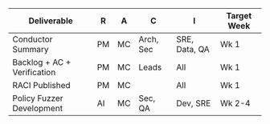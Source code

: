 | Deliverable                 | R   | A   | C         | I             | Target Week |
| --------------------------- | --- | --- | --------- | ------------- | ----------- |
| Conductor Summary           | PM  | MC  | Arch, Sec | SRE, Data, QA | Wk 1        |
| Backlog + AC + Verification | PM  | MC  | Leads     | All           | Wk 1        |
| RACI Published              | PM  | MC  |           | All           | Wk 1        |
| Policy Fuzzer Development   | AI  | MC  | Sec, QA   | Dev, SRE      | Wk 2-4      |
